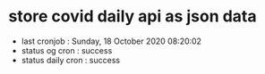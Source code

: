 # store covid daily api as json data

- last cronjob : Sunday, 18 October 2020 08:20:02
- status og cron : success
- status daily cron : success
      
      